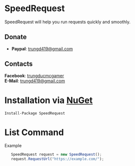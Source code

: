 # SpeedRequest
SpeedRequest will help you run requests quickly and smoothly.

## Donate
- **Paypal**: trungd419@gmail.com

## Contacts
**Facebook**: [trungducmcgamer](https://facebook.com/trungducmcgamer/)  
**E-Mail**: trungd419@gmail.com

# Installation via [NuGet](https://www.nuget.org/)
```
Install-Package SpeedRequest
```

# List Command
Example
```js
   SpeedRequest request = new SpeedRequest();
   request.RequestUrl("https://example.com/");
```
